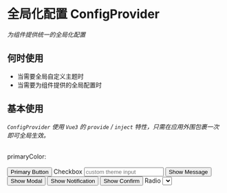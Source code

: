 # 全局化配置 ConfigProvider

<GlobalElement />

*为组件提供统一的全局化配置*

## 何时使用

- 当需要全局自定义主题时
- 当需要为组件提供的全局配置时

<script setup lang="ts">
import { ref, h } from 'vue'
import { format } from 'date-fns'
import { MessageOutlined, CommentOutlined, MinusOutlined, PlusOutlined } from '@ant-design/icons-vue'
import type { CarouselImage, SelectOption, StepsItem, TabsItem, TextScrollItem, UploadFileType } from 'vue-amazing-ui'
const primaryColor = ref<string>('#ff6900')
const commonPrimaryColor = ref<string>('#1677ff')
const buttonPrimaryColor = ref<string>('#ff6900')
const checkboxChecked = ref<boolean>(false)
const cardDate = ref<number>(Date.now())
const dateValue = ref<string>(format(new Date(), 'yyyy-MM-dd'))
const inputValue = ref<string>('')
const inputNumberValue = ref<number>(3)
const inputSearchValue = ref<string>('')
const cardRef = ref()
const loadingBarRef = ref()
const messageRef = ref()
const modalRef = ref()
const notificationRef = ref()
const page = ref<number>(1)
const radioChecked = ref<boolean>(false)
const images = ref<CarouselImage[]>([
  {
    name: 'image-1',
    src: 'https://cdn.jsdelivr.net/gh/themusecatcher/resources@0.1.2/1.jpg',
    link: 'https://cdn.jsdelivr.net/gh/themusecatcher/resources@0.1.2/1.jpg'
  },
  {
    name: 'image-2',
    src: 'https://cdn.jsdelivr.net/gh/themusecatcher/resources@0.1.2/2.jpg',
    link: 'https://cdn.jsdelivr.net/gh/themusecatcher/resources@0.1.2/2.jpg'
  },
  {
    name: 'image-3',
    src: 'https://cdn.jsdelivr.net/gh/themusecatcher/resources@0.1.2/3.jpg',
    link: 'https://cdn.jsdelivr.net/gh/themusecatcher/resources@0.1.2/3.jpg'
  },
  {
    name: 'image-4',
    src: 'https://cdn.jsdelivr.net/gh/themusecatcher/resources@0.1.2/4.jpg'
  },
  {
    name: 'image-5',
    src: 'https://cdn.jsdelivr.net/gh/themusecatcher/resources@0.1.2/5.jpg'
  }
])
const options = ref<SelectOption[]>([
  {
    label: '北京市',
    value: 1
  },
  {
    label: '上海市',
    value: 2
  },
  {
    label: '纽约市',
    value: 3
  },
  {
    label: '旧金山',
    value: 4
  },
  {
    label: '布宜诺斯艾利斯',
    value: 5
  },
  {
    label: '伊斯坦布尔',
    value: 6
  },
  {
    label: '拜占庭',
    value: 7
  },
  {
    label: '君士坦丁堡',
    value: 8
  }
])
const selectedValue = ref<number>(5)
const percent = ref<number>(80)
const sliderValue = ref<number>(50)
const stepsItems = ref<StepsItem[]>([
  {
    title: 'Step 1',
    description: 'description 1'
  },
  {
    title: 'Step 2',
    description: 'description 2'
  },
  {
    title: 'Step 3',
    description: 'description 3'
  }
])
const current = ref<number>(2)
const switchChecked = ref<boolean>(false)
const tabItems = ref<TabsItem[]>([
  {
    key: '1',
    tab: 'Tab 1',
    content: 'Content of Tab Pane 1'
  },
  {
    key: '2',
    tab: 'Tab 2',
    content: 'Content of Tab Pane 2'
  },
  {
    key: '3',
    tab: 'Tab 3',
    content: 'Content of Tab Pane 3'
  },
  {
    key: '4',
    tab: 'Tab 4',
    content: 'Content of Tab Pane 4'
  },
  {
    key: '5',
    tab: 'Tab 5',
    content: 'Content of Tab Pane 5'
  },
  {
    key: '6',
    tab: 'Tab 6',
    content: 'Content of Tab Pane 6'
  }
])
const activeKey = ref<string>('1')
const textareaValue = ref<string>('')
const scrollItems = ref<TextScrollItem[]>([
  {
    title: '美国作家杰罗姆·大卫·塞林格创作的唯一一部长篇小说',
    href: 'https://blog.csdn.net/Dandrose?type=blog',
    target: '_blank'
  },
  {
    title: '《麦田里的守望者》首次出版于1951年',
    href: 'https://blog.csdn.net/Dandrose?type=blog',
    target: '_blank'
  },
  {
    title: '塞林格将故事的起止局限于16岁的中学生霍尔顿·考尔菲德从离开学校到纽约游荡的三天时间内'
  },
  {
    title: '并借鉴了意识流天马行空的写作方法，充分探索了一个十几岁少年的内心世界',
    href: 'https://blog.csdn.net/Dandrose?type=blog',
    target: '_blank'
  },
  {
    title: '愤怒与焦虑是此书的两大主题，主人公的经历和思想在青少年中引起强烈共鸣',
    href: 'https://blog.csdn.net/Dandrose?type=blog',
    target: '_blank'
  }
])
const fileList = ref<UploadFileType[]>([
  {
    name: '1.jpg',
    url: 'https://cdn.jsdelivr.net/gh/themusecatcher/resources@0.1.2/1.jpg'
  },
  {
    name: 'Markdown.pdf',
    url: 'https://cdn.jsdelivr.net/gh/themusecatcher/resources@0.1.2/Markdown.pdf'
  }
])
function onIncrease(scale: number) {
  const res = percent.value + scale
  if (res > 100) {
    percent.value = 100
  } else {
    percent.value = res
  }
}
function onDecline(scale: number) {
  const res = percent.value - scale
  if (res < 0) {
    percent.value = 0
  } else {
    percent.value = res
  }
}
</script>

## 基本使用

*`ConfigProvider` 使用 `Vue3` 的 `provide` / `inject` 特性，只需在应用外围包裹一次即可全局生效。*

<br/>
<Space align="center">
  primaryColor:<ColorPicker style="width: 200px" v-model:value="primaryColor" />
</Space>
<br/>
<br/>
<ConfigProvider :theme="{ common: { primaryColor } }">
  <Flex vertical>
    <Space align="center">
      <Alert style="width: 200px" message="Info Text" type="info" show-icon />
      <BackTop />
      <Button type="primary">Primary Button</Button>
      <Checkbox v-model:checked="checkboxChecked">Checkbox</Checkbox>
      <ColorPicker :width="200" />
      <DatePicker v-model="dateValue" format="yyyy-MM-dd" placeholder="请选择日期" />
      <Input :width="200" v-model:value="inputValue" placeholder="custom theme input" />
      <InputNumber :width="120" v-model:value="inputNumberValue" placeholder="please input" />
      <InputSearch
        :width="200"
        v-model:value="inputSearchValue"
        :search-props="{ type: 'primary' }"
        placeholder="input search"
      />
      <Button type="primary" @click="messageRef.info('This is an info message')">Show Message</Button>
      <Message ref="messageRef" />
      <Button
        type="primary"
        @click="modalRef.info({ title: 'This is an info modal', content: 'Some descriptions ...' })"
        >Show Modal</Button
      >
      <Modal ref="modalRef" />
      <Button
        type="primary"
        @click="notificationRef.info({ title: 'Notification Title', description: 'This is a normal notification' })"
        >Show Notification</Button
      >
      <Notification ref="notificationRef" />
      <Popconfirm title="Custom Theme" description="There will have some descriptions ..." icon="info">
        <Button type="primary">Show Confirm</Button>
      </Popconfirm>
      <Radio v-model:checked="radioChecked">Radio</Radio>
      <Select :options="options" v-model="selectedValue" />
      <Switch v-model="switchChecked" />
      <Textarea :width="360" v-model:value="textareaValue" placeholder="custom theme textarea" />
      <Image src="https://cdn.jsdelivr.net/gh/themusecatcher/resources@0.1.2/1.jpg" />
    </Space>
    <Calendar v-model:value="cardDate" display="card" />
    <Carousel style="margin-left: 0" :images="images" :width="800" :height="450" />
    <Card style="height: 300px; transform: translate(0)">
      <FloatButton type="primary" :right="96">
        <template #icon>
          <MessageOutlined />
        </template>
      </FloatButton>
      <FloatButton type="primary" shape="square">
        <template #icon>
          <CommentOutlined />
        </template>
      </FloatButton>
    </Card>
    <LoadingBar ref="loadingBarRef" :container-style="{ position: 'absolute' }" :to="cardRef" />
    <div
      ref="cardRef"
      style="position: relative; width: 50%; padding: 48px 36px; border-radius: 8px; border: 1px solid #f0f0f0"
    >
      <Space>
        <Button type="primary" @click="loadingBarRef.start()">Start</Button>
        <Button @click="loadingBarRef.finish()">Finish</Button>
        <Button type="danger" @click="loadingBarRef.error()">Error</Button>
      </Space>
    </div>
    <Pagination v-model:page="page" :total="500" show-quick-jumper />
    <Card>
      <Flex vertical>
        <Progress :percent="percent" />
        <Space align="center">
          <Progress type="circle" :percent="percent" />
          <Button @click="onDecline(5)" size="large" :icon="() => h(MinusOutlined)">Decline</Button>
          <Button @click="onIncrease(5)" size="large" :icon="() => h(PlusOutlined)">Increase</Button>
        </Space>
      </Flex>
    </Card>
    <Card>
      <Slider v-model:value="sliderValue" />
    </Card>
    <Card>
      <Flex style="height: 60px">
        <Spin spinning />
        <Spin spinning indicator="spin-dot" />
        <Spin spinning indicator="spin-line" />
        <Spin spinning :spin-circle-percent="50" indicator="ring-circle" />
        <Spin spinning :spin-circle-percent="50" indicator="ring-rail" />
        <Spin spinning indicator="dynamic-circle" />
        <Spin spinning indicator="magic-ring" />
      </Flex>
    </Card>
    <Card>
      <Steps :items="stepsItems" v-model:current="current" />
    </Card>
    <Swiper
      style="margin-left: 0"
      :images="images"
      :width="800"
      :height="450"
      :speed="800"
      :pagination="{
        dynamicBullets: true,
        clickable: true
      }"
    />
    <Card>
      <Tabs :items="tabItems" v-model:active-key="activeKey" />
    </Card>
    <TextScroll :items="scrollItems" />
    <Upload v-model:fileList="fileList" />
  </Flex>
</ConfigProvider>

::: details Show Code

```vue
<script setup lang="ts">
import { ref, h } from 'vue'
import { format } from 'date-fns'
import { MessageOutlined, CommentOutlined, MinusOutlined, PlusOutlined } from '@ant-design/icons-vue'
import type { CarouselImage, SelectOption, StepsItem, TabsItem, TextScrollItem, UploadFileType } from 'vue-amazing-ui'
const primaryColor = ref<string>('#ff6900')
const checkboxChecked = ref<boolean>(false)
const cardDate = ref<number>(Date.now())
const dateValue = ref<string>(format(new Date(), 'yyyy-MM-dd'))
const inputValue = ref<string>('')
const inputNumberValue = ref<number>(3)
const inputSearchValue = ref<string>('')
const cardRef = ref()
const loadingBarRef = ref()
const messageRef = ref()
const modalRef = ref()
const notificationRef = ref()
const page = ref<number>(1)
const radioChecked = ref<boolean>(false)
const images = ref<CarouselImage[]>([
  {
    name: 'image-1',
    src: 'https://cdn.jsdelivr.net/gh/themusecatcher/resources@0.1.2/1.jpg',
    link: 'https://cdn.jsdelivr.net/gh/themusecatcher/resources@0.1.2/1.jpg'
  },
  {
    name: 'image-2',
    src: 'https://cdn.jsdelivr.net/gh/themusecatcher/resources@0.1.2/2.jpg',
    link: 'https://cdn.jsdelivr.net/gh/themusecatcher/resources@0.1.2/2.jpg'
  },
  {
    name: 'image-3',
    src: 'https://cdn.jsdelivr.net/gh/themusecatcher/resources@0.1.2/3.jpg',
    link: 'https://cdn.jsdelivr.net/gh/themusecatcher/resources@0.1.2/3.jpg'
  },
  {
    name: 'image-4',
    src: 'https://cdn.jsdelivr.net/gh/themusecatcher/resources@0.1.2/4.jpg'
  },
  {
    name: 'image-5',
    src: 'https://cdn.jsdelivr.net/gh/themusecatcher/resources@0.1.2/5.jpg'
  }
])
const options = ref<SelectOption[]>([
  {
    label: '北京市',
    value: 1
  },
  {
    label: '上海市',
    value: 2
  },
  {
    label: '纽约市',
    value: 3
  },
  {
    label: '旧金山',
    value: 4
  },
  {
    label: '布宜诺斯艾利斯',
    value: 5
  },
  {
    label: '伊斯坦布尔',
    value: 6
  },
  {
    label: '拜占庭',
    value: 7
  },
  {
    label: '君士坦丁堡',
    value: 8
  }
])
const selectedValue = ref<number>(5)
const percent = ref<number>(80)
const sliderValue = ref<number>(50)
const stepsItems = ref<StepsItem[]>([
  {
    title: 'Step 1',
    description: 'description 1'
  },
  {
    title: 'Step 2',
    description: 'description 2'
  },
  {
    title: 'Step 3',
    description: 'description 3'
  }
])
const current = ref<number>(2)
const switchChecked = ref<boolean>(false)
const tabItems = ref<TabsItem[]>([
  {
    key: '1',
    tab: 'Tab 1',
    content: 'Content of Tab Pane 1'
  },
  {
    key: '2',
    tab: 'Tab 2',
    content: 'Content of Tab Pane 2'
  },
  {
    key: '3',
    tab: 'Tab 3',
    content: 'Content of Tab Pane 3'
  },
  {
    key: '4',
    tab: 'Tab 4',
    content: 'Content of Tab Pane 4'
  },
  {
    key: '5',
    tab: 'Tab 5',
    content: 'Content of Tab Pane 5'
  },
  {
    key: '6',
    tab: 'Tab 6',
    content: 'Content of Tab Pane 6'
  }
])
const activeKey = ref<string>('1')
const textareaValue = ref<string>('')
const scrollItems = ref<TextScrollItem[]>([
  {
    title: '美国作家杰罗姆·大卫·塞林格创作的唯一一部长篇小说',
    href: 'https://blog.csdn.net/Dandrose?type=blog',
    target: '_blank'
  },
  {
    title: '《麦田里的守望者》首次出版于1951年',
    href: 'https://blog.csdn.net/Dandrose?type=blog',
    target: '_blank'
  },
  {
    title: '塞林格将故事的起止局限于16岁的中学生霍尔顿·考尔菲德从离开学校到纽约游荡的三天时间内'
  },
  {
    title: '并借鉴了意识流天马行空的写作方法，充分探索了一个十几岁少年的内心世界',
    href: 'https://blog.csdn.net/Dandrose?type=blog',
    target: '_blank'
  },
  {
    title: '愤怒与焦虑是此书的两大主题，主人公的经历和思想在青少年中引起强烈共鸣',
    href: 'https://blog.csdn.net/Dandrose?type=blog',
    target: '_blank'
  }
])
const fileList = ref<UploadFileType[]>([
  {
    name: '1.jpg',
    url: 'https://cdn.jsdelivr.net/gh/themusecatcher/resources@0.1.2/1.jpg'
  },
  {
    name: 'Markdown.pdf',
    url: 'https://cdn.jsdelivr.net/gh/themusecatcher/resources@0.1.2/Markdown.pdf'
  }
])
function onIncrease(scale: number) {
  const res = percent.value + scale
  if (res > 100) {
    percent.value = 100
  } else {
    percent.value = res
  }
}
function onDecline(scale: number) {
  const res = percent.value - scale
  if (res < 0) {
    percent.value = 0
  } else {
    percent.value = res
  }
}
</script>
<template>
  <Space align="center">
    primaryColor:<ColorPicker style="width: 200px" v-model:value="primaryColor" />
  </Space>
  <br/>
  <br/>
  <ConfigProvider :theme="{ common: { primaryColor } }">
    <Flex vertical>
      <Space align="center">
        <Alert style="width: 200px" message="Info Text" type="info" show-icon />
        <BackTop />
        <Button type="primary">Primary Button</Button>
        <Checkbox v-model:checked="checkboxChecked">Checkbox</Checkbox>
        <ColorPicker :width="200" />
        <DatePicker v-model="dateValue" format="yyyy-MM-dd" placeholder="请选择日期" />
        <Input :width="200" v-model:value="inputValue" placeholder="custom theme input" />
        <InputNumber :width="120" v-model:value="inputNumberValue" placeholder="please input" />
        <InputSearch
          :width="200"
          v-model:value="inputSearchValue"
          :search-props="{ type: 'primary' }"
          placeholder="input search"
        />
        <Button type="primary" @click="messageRef.info('This is an info message')">Show Message</Button>
        <Message ref="messageRef" />
        <Button
          type="primary"
          @click="modalRef.info({ title: 'This is an info modal', content: 'Some descriptions ...' })"
          >Show Modal</Button
        >
        <Modal ref="modalRef" />
        <Button
          type="primary"
          @click="notificationRef.info({ title: 'Notification Title', description: 'This is a normal notification' })"
          >Show Notification</Button
        >
        <Notification ref="notificationRef" />
        <Popconfirm title="Custom Theme" description="There will have some descriptions ..." icon="info">
          <Button type="primary">Show Confirm</Button>
        </Popconfirm>
        <Radio v-model:checked="radioChecked">Radio</Radio>
        <Select :options="options" v-model="selectedValue" />
        <Switch v-model="switchChecked" />
        <Textarea :width="360" v-model:value="textareaValue" placeholder="custom theme textarea" />
        <Image src="https://cdn.jsdelivr.net/gh/themusecatcher/resources@0.1.2/1.jpg" />
      </Space>
      <Calendar v-model:value="cardDate" display="card" />
      <Carousel style="margin-left: 0" :images="images" :width="800" :height="450" />
      <Card style="height: 300px; transform: translate(0)">
        <FloatButton type="primary" :right="96">
          <template #icon>
            <MessageOutlined />
          </template>
        </FloatButton>
        <FloatButton type="primary" shape="square">
          <template #icon>
            <CommentOutlined />
          </template>
        </FloatButton>
      </Card>
      <LoadingBar ref="loadingBarRef" :container-style="{ position: 'absolute' }" :to="cardRef" />
      <div
        ref="cardRef"
        style="position: relative; width: 50%; padding: 48px 36px; border-radius: 8px; border: 1px solid #f0f0f0"
      >
        <Space>
          <Button type="primary" @click="loadingBarRef.start()">Start</Button>
          <Button @click="loadingBarRef.finish()">Finish</Button>
          <Button type="danger" @click="loadingBarRef.error()">Error</Button>
        </Space>
      </div>
      <Pagination v-model:page="page" :total="500" show-quick-jumper />
      <Card>
        <Flex vertical>
          <Progress :percent="percent" />
          <Space align="center">
            <Progress type="circle" :percent="percent" />
            <Button @click="onDecline(5)" size="large" :icon="() => h(MinusOutlined)">Decline</Button>
            <Button @click="onIncrease(5)" size="large" :icon="() => h(PlusOutlined)">Increase</Button>
          </Space>
        </Flex>
      </Card>
      <Card>
        <Slider v-model:value="sliderValue" />
      </Card>
      <Card>
        <Flex style="height: 60px">
          <Spin spinning />
          <Spin spinning indicator="spin-dot" />
          <Spin spinning indicator="spin-line" />
          <Spin spinning :spin-circle-percent="50" indicator="ring-circle" />
          <Spin spinning :spin-circle-percent="50" indicator="ring-rail" />
          <Spin spinning indicator="dynamic-circle" />
          <Spin spinning indicator="magic-ring" />
        </Flex>
      </Card>
      <Card>
        <Steps :items="stepsItems" v-model:current="current" />
      </Card>
      <Swiper
        style="margin-left: 0"
        :images="images"
        :width="800"
        :height="450"
        :speed="800"
        :pagination="{
          dynamicBullets: true,
          clickable: true
        }"
      />
      <Card>
        <Tabs :items="tabItems" v-model:active-key="activeKey" />
      </Card>
      <TextScroll :items="scrollItems" />
      <Upload v-model:fileList="fileList" />
    </Flex>
  </ConfigProvider>
</template>
```

:::

## 自定义单个组件主题色

<Flex vertical>
  <Space align="center">
    commonPrimaryColor:<ColorPicker style="width: 200px" v-model:value="commonPrimaryColor" />
  </Space>
  <Space align="center">
    buttonPrimaryColor:<ColorPicker style="width: 200px" v-model:value="buttonPrimaryColor" />
  </Space>
  <ConfigProvider
    :theme="{ common: { primaryColor: commonPrimaryColor }, Button: { primaryColor: buttonPrimaryColor } }"
  >
    <Space align="center">
      <Alert style="width: 200px" message="Info Text" type="info" show-icon />
      <Button type="primary">Primary Button</Button>
    </Space>
  </ConfigProvider>
</Flex>

::: details Show Code

```vue
<script setup lang="ts">
import { ref } from 'vue'
const commonPrimaryColor = ref<string>('#1677ff')
const buttonPrimaryColor = ref<string>('#ff6900')
</script>
<template>
  <Flex vertical>
    <Space align="center">
      commonPrimaryColor:<ColorPicker style="width: 200px" v-model:value="commonPrimaryColor" />
    </Space>
    <Space align="center">
      buttonPrimaryColor:<ColorPicker style="width: 200px" v-model:value="buttonPrimaryColor" />
    </Space>
    <ConfigProvider
      :theme="{ common: { primaryColor: commonPrimaryColor }, Button: { primaryColor: buttonPrimaryColor } }"
    >
      <Space align="center">
        <Alert style="width: 200px" message="Info Text" type="info" show-icon />
        <Button type="primary">Primary Button</Button>
      </Space>
    </ConfigProvider>
  </Flex>
</template>
```

:::

## APIs

### ConfigProvider

参数 | 说明 | 类型 | 默认值
:-- | :-- | :-- | :--
theme | 主题对象 | [Theme](#theme-type) | {}

### Theme Type

名称 | 说明 | 类型 | 默认值
:-- | :-- | :-- | :--
common? | 全局通用配置，优先级低于组件配置 | [Config]() | undefined
[ComponentName?](#componentname-type) | 组件自定义配置 | [Config]() | undefined

### Config Type

名称 | 说明 | 类型 | 默认值
:-- | :-- | :-- | :--
primaryColor? | 主题色 | string | undefined

### ComponentName Type

名称 | 值
:-- | :--
ComponentName | 'Alert' &#124; 'BackTop' &#124; 'Button' &#124; 'Calendar' &#124; 'Carousel' &#124; 'Checkbox' &#124; 'ColorPicker' &#124; 'DatePicker' &#124; 'FloatButton' &#124; 'Image' &#124; 'Input' &#124; 'InputNumber' &#124; 'InputSearch' &#124; 'LoadingBar' &#124; 'Message' &#124; 'Modal' &#124; 'Notification' &#124; 'Pagination' &#124; 'Popconfirm' &#124; 'Progress' &#124; 'Radio' &#124; 'Select' &#124; 'Slider' &#124; 'Spin' &#124; 'Steps' &#124; 'Swiper' &#124; 'Switch' &#124; 'Tabs' &#124; 'Textarea' &#124; 'TextScroll' &#124; 'Upload'

## Slots

名称 | 说明 | 类型
:-- | :-- | :--
default | 内容 | v-slot:default
